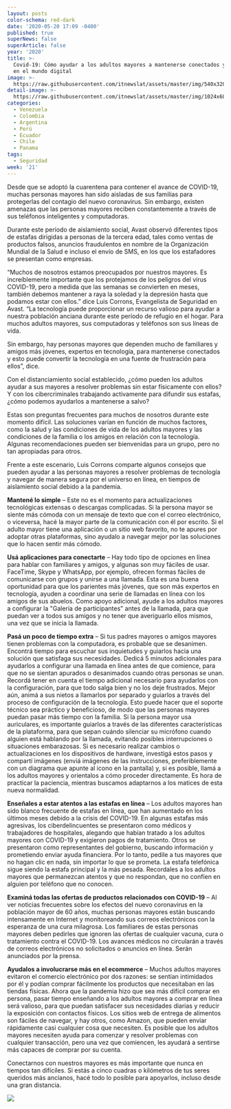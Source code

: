 ```yaml
---
layout: posts
color-schema: red-dark
date: '2020-05-20 17:09 -0400'
published: true
superNews: false
superArticle: false
year: '2020'
title: >-
  Covid-19: Cómo ayudar a los adultos mayores a mantenerse conectados y seguros
  en el mundo digital
image: >-
  https://raw.githubusercontent.com/itnewslat/assets/master/img/540x320/Anciano-p.jpg
detail-image: >-
  https://raw.githubusercontent.com/itnewslat/assets/master/img/1024x680/Anciano-g.jpg
categories:
  - Venezuela
  - Colombia
  - Argentina
  - Perú
  - Ecuador
  - Chile
  - Panama
tags:
  - Seguridad
week: '21'
---
```

Desde que se adoptó la cuarentena para contener el avance de COVID-19, muchas personas mayores han sido aisladas de sus familias para protegerlas del contagio del nuevo coronavirus. Sin embargo, existen amenazas que las personas mayores reciben constantemente a través de sus teléfonos inteligentes y computadoras.

Durante este período de aislamiento social, Avast observó diferentes tipos de estafas dirigidas a personas de la tercera edad, tales como ventas de productos falsos, anuncios fraudulentos en nombre de la Organización Mundial de la Salud e incluso el envío de SMS, en los que los estafadores se presentan como empresas.

“Muchos de nosotros estamos preocupados por nuestros mayores. Es increíblemente importante que los protejamos de los peligros del virus COVID-19, pero a medida que las semanas se convierten en meses, también debemos mantener a raya la soledad y la depresión hasta que podamos estar con ellos.” dice Luis Corrons, Evangelista de Seguridad en Avast. “La tecnología puede proporcionar un recurso valioso para ayudar a nuestra población anciana durante este período de refugio en el hogar. Para muchos adultos mayores, sus computadoras y teléfonos son sus líneas de vida.

Sin embargo, hay personas mayores que dependen mucho de familiares y amigos más jóvenes, expertos en tecnología, para mantenerse conectados y esto puede convertir la tecnología en una fuente de frustración para ellos”, dice.

Con el distanciamiento social establecido, ¿cómo pueden los adultos ayudar a sus mayores a resolver problemas sin estar físicamente con ellos? Y con los cibercriminales trabajando activamente para difundir sus estafas, ¿cómo podemos ayudarlos a mantenerse a salvo?

Estas son preguntas frecuentes para muchos de nosotros durante este momento difícil. Las soluciones varían en función de muchos factores, como la salud y las condiciones de vida de los adultos mayores y las condiciones de la familia o los amigos en relación con la tecnología. Algunas recomendaciones pueden ser bienvenidas para un grupo, pero no tan apropiadas para otros.

Frente a este escenario, Luis Corrons comparte algunos consejos que pueden ayudar a  las personas mayores a resolver problemas de tecnología y navegar de manera segura por el universo en línea, en tiempos de aislamiento social debido a la pandemia.

**Mantené lo simple** – Este no es el momento para actualizaciones tecnológicas extensas o descargas complicadas. Si la persona mayor se siente más cómoda con un mensaje de texto que con el correo electrónico, o viceversa, hacé la mayor parte de la comunicación con él por escrito. Si el adulto mayor tiene una aplicación o un sitio web favorito, no te apures por adoptar otras plataformas, sino ayudalo a navegar mejor por las soluciones que lo hacen sentir más cómodo.

**Usá aplicaciones para conectarte**  – Hay todo tipo de opciones en línea para hablar con familiares y amigos, y algunas son muy fáciles de usar. FaceTime, Skype y WhatsApp, por ejemplo, ofrecen formas fáciles de comunicarse con grupos y unirse a una llamada. Esta es una buena oportunidad para que los parientes más jóvenes, que son más expertos en tecnología, ayuden a coordinar una serie de llamadas en línea con los amigos de sus abuelos. Como apoyo adicional, ayude a los adultos mayores a configurar la "Galería de participantes" antes de la llamada, para que puedan ver a todos sus amigos y no tener que averiguarlo ellos mismos, una vez que se inicia la llamada.

**Pasá un poco de tiempo extra** – Si tus padres mayores o amigos mayores tienen problemas con la computadora, es probable que se desanimen. Encontrá tiempo para escuchar sus inquietudes y guiarlos hacia una solución que satisfaga sus necesidades. Dedicá 5 minutos adicionales para ayudarlos a configurar una llamada en línea antes de que comience, para que no se sientan apurados o desanimados cuando otras personas se unan. Recordá tener en cuenta el tiempo adicional necesario para ayudarlos con la configuración, para que todo salga bien y no los deje frustrados. Mejor aún, animá a sus nietos a llamarlos por separado y guiarlos a través del proceso de configuración de la tecnología. Esto puede hacer que el soporte técnico sea práctico y beneficioso, de modo que las personas mayores puedan pasar más tiempo con la familia. Si la persona mayor usa auriculares, es importante guiarlos a través de las diferentes características de la plataforma, para que sepan cuándo silenciar su micrófono cuando alguien está hablando por la llamada, evitando posibles interrupciones o situaciones embarazosas. Si es necesario realizar cambios o actualizaciones en los dispositivos de hardware, investigá estos pasos y compartí imágenes (enviá imágenes de las instrucciones, preferiblemente con un diagrama que apunte al icono en la pantalla) y, si es posible, llamá a los adultos mayores y orientalos a cómo proceder directamente. Es hora de practicar la paciencia, mientras buscamos adaptarnos a los matices de esta nueva normalidad.

**Enseñales a estar atentos a las estafas en línea** – Los adultos mayores han sido blanco frecuente de estafas en línea, que han aumentado en los últimos meses debido a la crisis del COVID-19. En algunas estafas más agresivas, los ciberdelincuentes se presentaron como médicos y trabajadores de hospitales, alegando que habían tratado a los adultos mayores con COVID-19 y exigieron pagos de tratamiento. Otros se presentaron como representantes del gobierno, buscando información y prometiendo enviar ayuda financiera. Por lo tanto, pedile a tus mayores que no hagan clic en nada, sin importar lo que se prometa. La estafa telefónica sigue siendo la estafa principal y la más pesada. Recordales a los adultos mayores que permanezcan atentos y que no respondan, que no confíen en alguien por teléfono que no conocen.

**Examiná todas las ofertas de productos relacionados con COVID-19** – Al ver noticias frecuentes sobre los efectos del nuevo coronavirus en la población mayor de 60 años, muchas personas mayores están buscando intensamente en Internet y monitoreando sus correos electrónicos con la esperanza de una cura milagrosa. Los familiares de estas personas mayores deben pedirles que ignoren las ofertas de cualquier vacuna, cura o tratamiento contra el COVID-19. Los avances médicos no circularán a través de correos electrónicos no solicitados o anuncios en línea. Serán anunciados por la prensa.

**Ayudalos a involucrarse más en el ecommerce** – Muchos adultos mayores evitaron el comercio electrónico por dos razones: se sentían intimidados por él y podían comprar fácilmente los productos que necesitaban en las tiendas físicas. Ahora que la pandemia hizo que sea más difícil comprar en persona, pasar tiempo enseñando a los adultos mayores a comprar en línea será valioso, para que puedan satisfacer sus necesidades diarias y reducir la exposición con contactos físicos. Los sitios web de entrega de alimentos son fáciles de navegar, y hay otros, como Amazon, que pueden enviar rápidamente casi cualquier cosa que necesiten. Es posible que los adultos mayores necesiten ayuda para comenzar y resolver problemas con cualquier transacción, pero una vez que comiencen, les ayudará a sentirse más capaces de comprar por su cuenta.

Conectarnos con nuestros mayores es más importante que nunca en tiempos tan difíciles. Si estás a cinco cuadras o kilómetros de tus seres queridos más ancianos, hacé todo lo posible para apoyarlos, incluso desde una gran distancia.

<img src="https://tracker.metricool.com/c3po.jpg?hash=56f88a41e39ab42c063cc51676587a04"/>